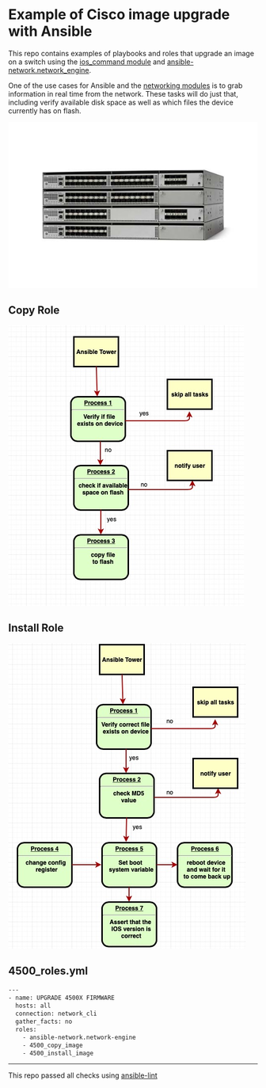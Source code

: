 Example of Cisco image upgrade with Ansible
============================================

This repo contains examples of playbooks and roles that upgrade an image on a switch using the [ios_command  module][1] and [ansible-network.network_engine][3].

One of the use cases for Ansible and the [networking modules][2] is to grab information in real time from the network. These tasks will do just that, including verify available disk space as well as which files the device currently has on flash.

![Cisco 4500-X][6]


Copy Role
--------------

![copy_flow][8]


Install Role
--------------

![install_flow][9]


4500_roles.yml
------------

```
---
- name: UPGRADE 4500X FIRMWARE
  hosts: all
  connection: network_cli
  gather_facts: no
  roles:
    - ansible-network.network-engine
    - 4500_copy_image
    - 4500_install_image

```
---------------
This repo passed all checks using [ansible-lint][7]


[1]:https://docs.ansible.com/ansible/latest/modules/ios_command_module.html#ios-command-module
[2]: http://docs.ansible.com/ansible/latest/list_of_network_modules.html
[3]: https://github.com/ansible-network/network-engine
[4]: http://docs.ansible.com/ansible/latest/ios_facts_module.html
[5]: http://docs.ansible.com/ansible/latest/template_module.html
[6]: readme_pics/4500-X.jpg
[7]: https://github.com/ansible/ansible-lint
[8]: readme_pics/copy_flow_chart.jpg
[9]: readme_pics/install_flow_chart.jpg
